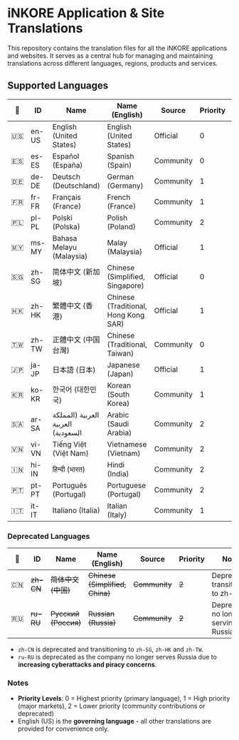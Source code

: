 # iNKORE Application & Site Translations

This repository contains the translation files for all the iNKORE applications and websites. It serves as a central hub for managing and maintaining translations across different languages, regions, products and services.

## Supported Languages

| 🚩 | ID | Name | Name (English) | Source | Priority | Notes |
|------|-------------|-------------|-------------------------|--------|----------|-------|
| 🇺🇸 | en-US | English (United States) | English (United States) | Official | 0 | Governing language |
| 🇪🇸 | es-ES | Español (España) | Spanish (Spain) | Community | 0 | - |
| 🇩🇪 | de-DE | Deutsch (Deutschland) | German (Germany) | Community | 1 | - |
| 🇫🇷 | fr-FR | Français (France) | French (France) | Community | 1 | - |
| 🇵🇱 | pl-PL | Polski (Polska) | Polish (Poland) | Community | 2 | - |
| 🇲🇾 | ms-MY | Bahasa Melayu (Malaysia) | Malay (Malaysia) | Official | 1 | - |
| 🇸🇬 | zh-SG | 简体中文 (新加坡) | Chinese (Simplified, Singapore) | Official | 0 | Replacing zh-CN |
| 🇭🇰 | zh-HK | 繁體中文 (香港) | Chinese (Traditional, Hong Kong SAR) | Official | 1 | - |
| 🇹🇼 | zh-TW | 正體中文 (中国台灣) | Chinese (Traditional, Taiwan) | Community | 0 | - |
| 🇯🇵 | ja-JP | 日本語 (日本) | Japanese (Japan) | Official | 1 | - |
| 🇰🇷 | ko-KR | 한국어 (대한민국) | Korean (South Korea) | Community | 1 | - |
| 🇸🇦 | ar-SA | العربية (المملكة العربية السعودية) | Arabic (Saudi Arabia) | Community | 2 | - |
| 🇻🇳 | vi-VN | Tiếng Việt (Việt Nam) | Vietnamese (Vietnam) | Community | 2 | - |
| 🇮🇳 | hi-IN | हिन्दी (भारत) | Hindi (India) | Community | 2 | - |
| 🇵🇹 | pt-PT | Português (Portugal) | Portuguese (Portugal) | Community | 2 | - |
| 🇮🇹 | it-IT | Italiano (Italia) | Italian (Italy) | Community | 1 | - |

### Deprecated Languages

| 🚩 | ID | Name | Name (English) | Source | Priority | Notes |
|------|-------------|-------------|-------------------------|--------|----------|-------|
| 🇨🇳 | ~~zh-CN~~ | ~~简体中文 (中国)~~ | ~~Chinese (Simplified, China)~~ | ~~Community~~ | ~~2~~ | Deprecated, transitioning to zh-SG |
| 🇷🇺 | ~~ru-RU~~ | ~~Русский (Россия)~~ | ~~Russian (Russia)~~ | ~~Community~~ | ~~2~~ | Deprecated, no longer serving Russia |

- `zh-CN` is deprecated and transitioning to `zh-SG`, `zh-HK` and `zh-TW`.
- `ru-RU` is deprecated as the company no longer serves Russia due to **increasing cyberattacks and piracy concerns**.

### Notes

- **Priority Levels**: 0 = Highest priority (primary language), 1 = High priority (major markets), 2 = Lower priority (community contributions or deprecated)
- English (US) is the **governing language** - all other translations are provided for convenience only.
